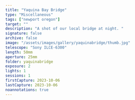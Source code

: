 ```yaml
---
title: "Yaquina Bay Bridge"
type: "Miscellaneous"
tags: ["newport oregon"]
target: ""
description: "A shot of our local bridge at night. "
signature: false
archive: false
image: "/assets/images/gallery/yaquinabridge/thumb.jpg"
telescope: "Sony ILCE-6300"
length: 50mm
aperture: 25mm
folder: yaquinabridge
exposure: 2
lights: 1
sessions: 1
firstCapture: 2023-10-06
lastCapture: 2023-10-06
noannotations: true
---
```

